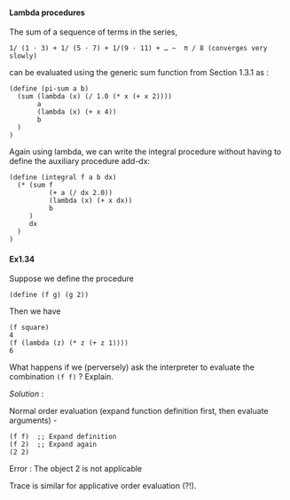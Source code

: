 #### Lambda procedures

The sum of a sequence of terms in the series, 
```
1/ (1 ⋅ 3) + 1/ (5 ⋅ 7) + 1/(9 ⋅ 11) + … ~  π / 8 (converges very slowly)
```
can be evaluated using the generic sum function from Section 1.3.1 as :
```
(define (pi-sum a b)
  (sum (lambda (x) (/ 1.0 (* x (+ x 2))))
       a
       (lambda (x) (+ x 4))
       b
  )
)
```
Again using lambda, we can write the integral procedure without having to define the auxiliary procedure add-dx:
```
(define (integral f a b dx)
  (* (sum f 
  		  (+ a (/ dx 2.0))
          (lambda (x) (+ x dx))
          b
     )
     dx
  )
)
```
#### Ex1.34

Suppose we define the procedure
```
(define (f g) (g 2))
```
Then we have
```
(f square)
4
(f (lambda (z) (* z (+ z 1))))
6
```
What happens if we (perversely) ask the interpreter to evaluate the combination `(f f)` ? Explain. 

_Solution_ :

Normal order evaluation (expand function definition first, then evaluate arguments) - 
```
(f f)  ;; Expand definition
(f 2)  ;; Expand again
(2 2)
```
Error : The object 2 is not applicable

Trace is similar for applicative order evaluation (?!).